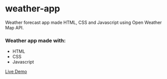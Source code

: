 # weather-app
Weather forecast app made HTML, CSS and Javascript using Open Weather Map API.
<h3>Weather app made with:</h3>
 <ul>
    <li>HTML</li>
    <li>CSS</li>
    <li>Javascript</li>
 </ul>

<a class="README-link" href="https://lionelroy.github.io/weather-app/">Live Demo</a>
